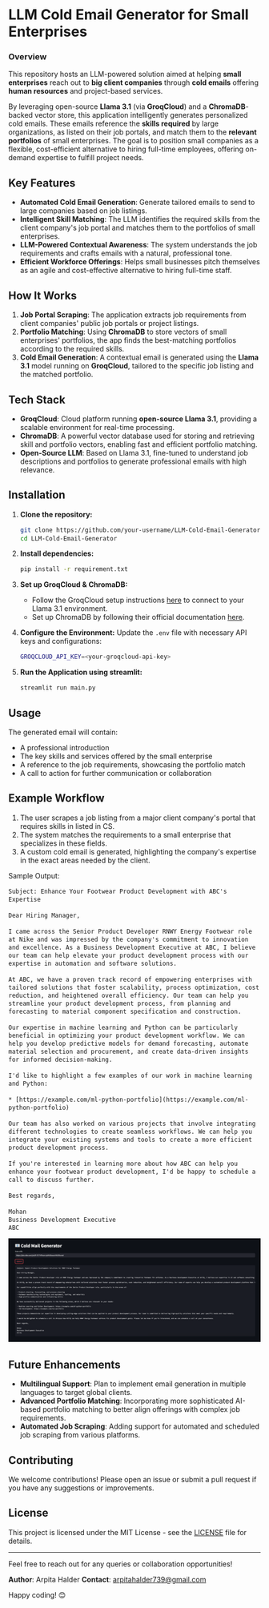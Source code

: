 # LLM Cold Email Generator for Small Enterprises

### Overview
This repository hosts an LLM-powered solution aimed at helping **small enterprises** reach out to **big client companies** through **cold emails** offering **human resources** and project-based services. 

By leveraging open-source **Llama 3.1** (via **GroqCloud**) and a **ChromaDB**-backed vector store, this application intelligently generates personalized cold emails. These emails reference the **skills required** by large organizations, as listed on their job portals, and match them to the **relevant portfolios** of small enterprises. The goal is to position small companies as a flexible, cost-efficient alternative to hiring full-time employees, offering on-demand expertise to fulfill project needs.

## Key Features
- **Automated Cold Email Generation**: Generate tailored emails to send to large companies based on job listings.
- **Intelligent Skill Matching**: The LLM identifies the required skills from the client company's job portal and matches them to the portfolios of small enterprises.
- **LLM-Powered Contextual Awareness**: The system understands the job requirements and crafts emails with a natural, professional tone.
- **Efficient Workforce Offerings**: Helps small businesses pitch themselves as an agile and cost-effective alternative to hiring full-time staff.
  
## How It Works
1. **Job Portal Scraping**: The application extracts job requirements from client companies' public job portals or project listings.
2. **Portfolio Matching**: Using **ChromaDB** to store vectors of small enterprises' portfolios, the app finds the best-matching portfolios according to the required skills.
3. **Cold Email Generation**: A contextual email is generated using the **Llama 3.1** model running on **GroqCloud**, tailored to the specific job listing and the matched portfolio.

## Tech Stack
- **GroqCloud**: Cloud platform running **open-source Llama 3.1**, providing a scalable environment for real-time processing.
- **ChromaDB**: A powerful vector database used for storing and retrieving skill and portfolio vectors, enabling fast and efficient portfolio matching.
- **Open-Source LLM**: Based on Llama 3.1, fine-tuned to understand job descriptions and portfolios to generate professional emails with high relevance.

## Installation

1. **Clone the repository:**
   ```bash
   git clone https://github.com/your-username/LLM-Cold-Email-Generator.git
   cd LLM-Cold-Email-Generator
   ```

2. **Install dependencies:**
   ```bash
   pip install -r requirement.txt
   ```

3. **Set up GroqCloud & ChromaDB:**
   - Follow the GroqCloud setup instructions [here](https://groqcloud.com/docs) to connect to your Llama 3.1 environment.
   - Set up ChromaDB by following their official documentation [here](https://chromadb.com/docs).
   
4. **Configure the Environment:**
   Update the `.env` file with necessary API keys and configurations:
   ```bash
   GROQCLOUD_API_KEY=<your-groqcloud-api-key>
   ```

5. **Run the Application using streamlit:**
   ```bash
   streamlit run main.py
   ```

## Usage

   The generated email will contain:
   - A professional introduction
   - The key skills and services offered by the small enterprise
   - A reference to the job requirements, showcasing the portfolio match
   - A call to action for further communication or collaboration

## Example Workflow
1. The user scrapes a job listing from a major client company's portal that requires skills in listed in CS.
2. The system matches the requirements to a small enterprise that specializes in these fields.
3. A custom cold email is generated, highlighting the company's expertise in the exact areas needed by the client.
   
Sample Output:
```
Subject: Enhance Your Footwear Product Development with ABC's Expertise

Dear Hiring Manager,

I came across the Senior Product Developer RNWY Energy Footwear role at Nike and was impressed by the company's commitment to innovation and excellence. As a Business Development Executive at ABC, I believe our team can help elevate your product development process with our expertise in automation and software solutions.

At ABC, we have a proven track record of empowering enterprises with tailored solutions that foster scalability, process optimization, cost reduction, and heightened overall efficiency. Our team can help you streamline your product development process, from planning and forecasting to material component specification and construction.

Our expertise in machine learning and Python can be particularly beneficial in optimizing your product development workflow. We can help you develop predictive models for demand forecasting, automate material selection and procurement, and create data-driven insights for informed decision-making.

I'd like to highlight a few examples of our work in machine learning and Python:

* [https://example.com/ml-python-portfolio](https://example.com/ml-python-portfolio)

Our team has also worked on various projects that involve integrating different technologies to create seamless workflows. We can help you integrate your existing systems and tools to create a more efficient product development process.

If you're interested in learning more about how ABC can help you enhance your footwear product development, I'd be happy to schedule a call to discuss further.

Best regards,

Mohan
Business Development Executive
ABC

```
![Alt Text](app/streamlitapp.png)
## Future Enhancements
- **Multilingual Support**: Plan to implement email generation in multiple languages to target global clients.
- **Advanced Portfolio Matching**: Incorporating more sophisticated AI-based portfolio matching to better align offerings with complex job requirements.
- **Automated Job Scraping**: Adding support for automated and scheduled job scraping from various platforms.

## Contributing
We welcome contributions! Please open an issue or submit a pull request if you have any suggestions or improvements.

## License
This project is licensed under the MIT License - see the [LICENSE](LICENSE) file for details.

---

Feel free to reach out for any queries or collaboration opportunities!

**Author**: Arpita Halder 
**Contact**: arpitahalder739@gmail.com

Happy coding! 😊
